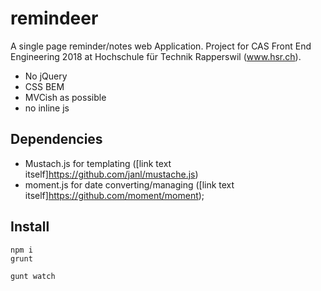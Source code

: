 # remindeer
A single page reminder/notes web Application. Project for CAS Front End Engineering 2018 at Hochschule für Technik Rapperswil (www.hsr.ch).

* No jQuery
* CSS BEM
* MVCish as possible
* no inline js

## Dependencies

* Mustach.js for templating ([link text itself]https://github.com/janl/mustache.js)
* moment.js for date converting/managing ([link text itself]https://github.com/moment/moment);

## Install

```
npm i
grunt
```

```
gunt watch
```